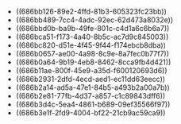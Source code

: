 - ((686bb126-89e2-4ffd-81b3-605323fc23bb))
- ((686bb489-7cc4-4adc-92ec-62d473a8032e))
- ((686bbd0b-ba9b-49fe-801c-c4d1a6c6b6a7))
- ((686bca51-f173-4a40-8b5c-ac7d9c845003))
- ((686bc820-d51e-4f45-9f44-f174ebcb8dba))
- ((686b0657-ae00-4a98-8c9e-8a7fec0b77f7))
- ((686b0a64-9b19-4eb8-8462-8cca9fb4d421))
- ((686b11ae-800f-45e9-a35d-f600120693d6))
- ((686b2931-2dfd-4ecd-aed1-ec11dd63eecc))
- ((686b2a14-ad5a-47e1-84b5-a493b2a00a7b))
- ((686b2e81-77fb-4d37-a857-c1c89843dff6))
- ((686b3d4c-5ea4-4861-b689-09ef35566f97))
- ((686b3e1f-2fd9-4004-bf22-21cb9ac59ca9))